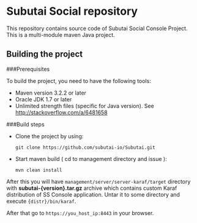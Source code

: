 # Subutai Social repository

This repository contains source code of Subutai Social Console Project.
This is a multi-module maven Java project.

## Building the project

###Prerequisites

To build the project, you need to have the following tools:
- Maven version 3.2.2 or later
- Oracle JDK 1.7 or later
- Unlimited strength files (specific for Java version). See http://stackoverflow.com/a/6481658

###Build steps

- Clone the project by using:

    `git clone https://github.com/subutai-io/Subutai.git`

- Start maven build ( cd to management directory and issue ):

    `mvn clean install`

After this you will have `management/server/server-karaf/target` directory with **subutai-{version}.tar.gz** archive
which contains custom Karaf distribution of SS Console application.
Untar it to some directory and execute `{distr}/bin/karaf`.

After that go to `https://you_host_ip:8443` in your browser.
